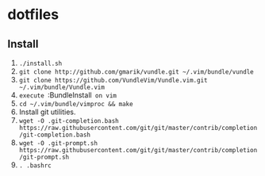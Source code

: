 # dotfiles

## Install
1. `./install.sh`
2. `git clone http://github.com/gmarik/vundle.git ~/.vim/bundle/vundle`
3. `git clone https://github.com/VundleVim/Vundle.vim.git ~/.vim/bundle/Vundle.vim`
4. `execute `:BundleInstall` on vim`
5. `cd ~/.vim/bundle/vimproc && make`
6. Install git utilities.
  1. `wget -O .git-completion.bash https://raw.githubusercontent.com/git/git/master/contrib/completion/git-completion.bash`
  2. `wget -O .git-prompt.sh https://raw.githubusercontent.com/git/git/master/contrib/completion/git-prompt.sh`
  3. `. .bashrc`
